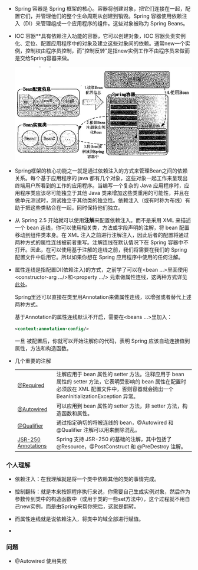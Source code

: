 + Spring 容器是 Spring 框架的核心。容器将创建对象，把它们连接在一起，配置它们，并管理他们的整个生命周期从创建到销毁。Spring 容器使用依赖注入（DI）来管理组成一个应用程序的组件。这些对象被称为 Spring Beans。

+ IOC 容器**具有依赖注入功能的容器，它可以创建对象，IOC 容器负责实例化、定位、配置应用程序中的对象及建立这些对象间的依赖。通常new一个实例，控制权由程序员控制，而"控制反转"是指new实例工作不由程序员来做而是交给Spring容器来做。

  <img src="./bean与spring的关系图.jpg"  style="zoom:30" />

+ Spring框架的核心功能之一就是通过依赖注入的方式来管理Bean之间的依赖关系。每个基于应用程序的 java 都有几个对象，这些对象一起工作来呈现出终端用户所看到的工作的应用程序。当编写一个复杂的 Java 应用程序时，应用程序类应该尽可能独立于其他 Java 类来增加这些类重用的可能性，并且在做单元测试时，测试独立于其他类的独立性。依赖注入（或有时称为布线）有助于把这些类粘合在一起，同时保持他们独立。

+ 从 Spring 2.5 开始就可以使用**注解**来配置依赖注入。而不是采用 XML 来描述一个 bean 连线，你可以使用相关类，方法或字段声明的注解，将 bean 配置移动到组件类本身。在 XML 注入之前进行注解注入，因此后者的配置将通过两种方式的属性连线被前者重写。注解连线在默认情况下在 Spring 容器中不打开。因此，在可以使用基于注解的连线之前，我们将需要在我们的 Spring 配置文件中启用它。所以如果你想在 Spring 应用程序中使用的任何注解。

+ 属性连线是指配置DI(依赖注入)的方式，之前学了可以在<bean ...></bean>里面使用<constructor-arg .../>和<property .../> 元素做属性连线，这两种方式详见[此处](https://www.w3cschool.cn/wkspring/)。

  Spring里还可以直接在类里用Annotation来做属性连线，以增强或者替代上述两种方式。

  基于Annotation的属性连线默认不开启，需要在<beans ...></beans>里加入：

  ~~~xml
  <context:annotation-config/>
  ~~~

  一旦 被配置后，你就可以开始注解你的代码，表明 Spring 应该自动连接值到属性，方法和构造函数。

+ 几个重要的注解

  |                                                              |                                                              |
  | ------------------------------------------------------------ | ------------------------------------------------------------ |
  | [@Required](https://www.w3cschool.cn/wkspring/9sle1mmh.html) | 注解应用于 bean 属性的 setter 方法。注释应用于 bean 属性的 setter 方法，它表明受影响的 bean 属性在配置时必须放在 XML 配置文件中，否则容器就会抛出一个 BeanInitializationException 异常。 |
  | [@Autowired](https://www.w3cschool.cn/wkspring/rw2h1mmj.html) | 可以应用到 bean 属性的 setter 方法，非 setter 方法，构造函数和属性。 |
  | [@Qualifier](https://www.w3cschool.cn/wkspring/knqr1mm2.html) | 通过指定确切的将被连线的 bean，@Autowired 和 @Qualifier 注解可以用来删除混乱。 |
  | [JSR-250 Annotations](https://www.w3cschool.cn/wkspring/lmsq1mm4.html) | Spring 支持 JSR-250 的基础的注解，其中包括了 @Resource，@PostConstruct 和 @PreDestroy 注解。 |

  



### 个人理解

+ 依赖注入：在我理解就是将一个类中依赖其他的类的事情完成。

+ 控制翻转：就是本来按照程序执行来说，你需要自己生成实例对象，然后作为参数传到类中的构造函数中（或用于类的一些set方法中），这个过程就不用自己new实例，而是由Spring来帮你完后，这就是翻转。

+ 而属性连线就是说依赖注入，将类中的域全部进行赋值。
+ 



### 问题

+ @Autowired 使用失败